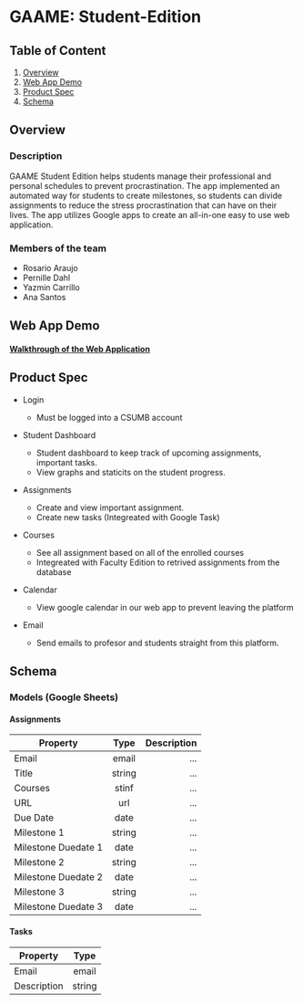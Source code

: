 # GAAME: Student-Edition 

## Table of Content
1. [Overview](#Overview)
2. [Web App Demo](#Web-App-Demo)
3. [Product Spec](#Product-Spec)
4. [Schema](#Schema)

## Overview
### Description
GAAME Student Edition helps students manage their professional and personal schedules to prevent procrastination. The app implemented an automated way for students to create milestones, so students can divide assignments to reduce the stress procrastination that can have on their lives. The app utilizes Google apps to create an all-in-one easy to use web application.

### Members of the team
- Rosario Araujo
- Pernille Dahl
- Yazmin Carrillo
- Ana Santos 

## Web App Demo
#### <a href="https://www.youtube.com/watch?v=4Xoq40Dio5o&feature=youtu.be"> Walkthrough of the Web Application  </a>

## Product Spec
* Login 
  - Must be logged into a CSUMB account 

* Student Dashboard 
  - Student dashboard to keep track of upcoming assignments, important tasks.
  - View graphs and staticits on the student progress. 

* Assignments 
  - Create and view important assignment. 
  - Create new tasks (Integreated with Google Task) 

* Courses 
  - See all assignment based on all of the enrolled courses
  - Integreated with Faculty Edition to retrived assignments from the database 

* Calendar 
  - View google calendar in our web app to prevent leaving the platform 

* Email 
  - Send emails to profesor and students straight from this platform. 

## Schema 
### Models (Google Sheets) 

#### Assignments 
| Property | Type | Description |
| ---------|:----:| -----------:|
| Email    | email      |   ... |
| Title     | string      |   ... |
| Courses      | stinf      |   ... |
| URL      | url      |   ... |
| Due Date      | date      |   ... |
| Milestone 1     | string      |  ... |
| Milestone Duedate 1     | date      |   ... |
| Milestone 2     | string      |   ... |
| Milestone Duedate 2     | date      |   ... |
| Milestone 3     | string      |   ... |
| Milestone Duedate 3     | date      |   ... |


#### Tasks
  
| Property | Type | 
| ---------|:----:| 
| Email    | email      |   
| Description     | string      | 
